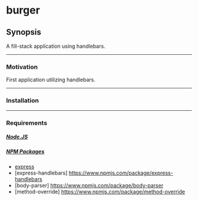 # burger

## **Synopsis**
 
A fill-stack application using handlebars.  
 
***

### **Motivation**

First application utilizing handlebars.

***

### **Installation**



***

### **Requirements**

##### [Node.JS](https://nodejs.org/en/download/)
##### [NPM Packages](https://www.npmjs.com)
* [express](https://www.npmjs.com/package/express)
* [express-handlebars] https://www.npmjs.com/package/express-handlebars
* [body-parser] https://www.npmjs.com/package/body-parser
* [method-override] https://www.npmjs.com/package/method-override